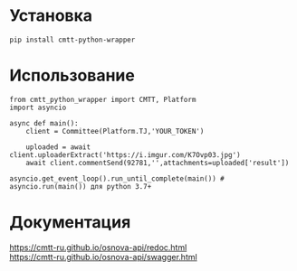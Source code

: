 # Установка
```
pip install cmtt-python-wrapper
```
# Использование
```
from cmtt_python_wrapper import CMTT, Platform
import asyncio

async def main():
    client = Committee(Platform.TJ,'YOUR_TOKEN')

    uploaded = await client.uploaderExtract('https://i.imgur.com/K7Ovp03.jpg')
    await client.commentSend(92781,'',attachments=uploaded['result'])
    
asyncio.get_event_loop().run_until_complete(main()) # asyncio.run(main()) для python 3.7+

```
# Документация

https://cmtt-ru.github.io/osnova-api/redoc.html<br/>
https://cmtt-ru.github.io/osnova-api/swagger.html
